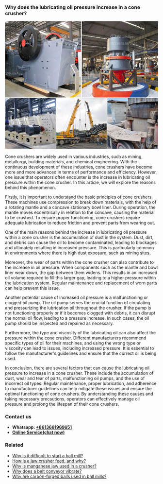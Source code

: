 <h3>Why does the lubricating oil pressure increase in a cone crusher?</h3><img src='1701742475.jpg' alt=''><p>Cone crushers are widely used in various industries, such as mining, metallurgy, building materials, and chemical engineering. With the continuous development of these industries, cone crushers have become more and more advanced in terms of performance and efficiency. However, one issue that operators often encounter is the increase in lubricating oil pressure within the cone crusher. In this article, we will explore the reasons behind this phenomenon.</p><p>Firstly, it is important to understand the basic principles of cone crushers. These machines use compression to break down materials, with the help of a rotating mantle and a concave stationary bowl liner. During operation, the mantle moves eccentrically in relation to the concave, causing the material to be crushed. To ensure proper functioning, cone crushers require adequate lubrication to reduce friction and prevent parts from wearing out.</p><p>One of the main reasons behind the increase in lubricating oil pressure within a cone crusher is the accumulation of dust in the system. Dust, dirt, and debris can cause the oil to become contaminated, leading to blockages and ultimately resulting in increased pressure. This is particularly common in environments where there is high dust exposure, such as mining sites.</p><p>Moreover, the wear of parts within the cone crusher can also contribute to the increase in oil pressure. When components such as the mantle and bowl liner wear down, the gap between them widens. This results in an increased oil volume required to fill this larger gap, leading to a higher pressure within the lubrication system. Regular maintenance and replacement of worn parts can help prevent this issue.</p><p>Another potential cause of increased oil pressure is a malfunctioning or clogged oil pump. The oil pump serves the crucial function of circulating and pressurizing the lubrication oil throughout the crusher. If the pump is not functioning properly or if it becomes clogged with debris, it can disrupt the normal oil flow, leading to a pressure increase. In such cases, the oil pump should be inspected and repaired as necessary.</p><p>Furthermore, the type and viscosity of the lubricating oil can also affect the pressure within the cone crusher. Different manufacturers recommend specific types of oil for their machines, and using the wrong type or viscosity can lead to issues, including increased pressure. It is essential to follow the manufacturer's guidelines and ensure that the correct oil is being used.</p><p>In conclusion, there are several factors that can cause the lubricating oil pressure to increase in a cone crusher. These include the accumulation of dust, wear and tear of parts, malfunctioning oil pumps, and the use of incorrect oil types. Regular maintenance, proper lubrication, and adherence to manufacturer guidelines can help mitigate these issues and ensure the optimal functioning of cone crushers. By understanding these causes and taking necessary precautions, operators can effectively manage oil pressure and prolong the lifespan of their cone crushers.</p><h3>Contact us</h3><ul><li><strong>Whatsapp:&nbsp;<a href="https://wa.me/8613661969651">+8613661969651</a></strong></li><li><a href="https://swt.shibang-china.com/?git&amp;zhl&amp;Why does the lubricating oil pressure increase in a cone crusher"><strong>Online Service(chat now)</strong></a></li></ul><h3>Related</h3><ul><li><a href='Why is it difficult to start a ball mill.md'>Why is it difficult to start a ball mill?</a></li><li><a href='How is a jaw crusher feed and why.md'>How is a jaw crusher feed, and why?</a></li><li><a href='Why is manganese jaw used in a crusher.md'>Why is manganese jaw used in a crusher?</a></li><li><a href='Why does a belt conveyor vibrate.md'>Why does a belt conveyor vibrate?</a></li><li><a href='Why are carbonforged balls used in ball mills.md'>Why are carbon-forged balls used in ball mills?</a></li></ul>